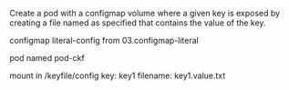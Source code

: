 Create a pod with a configmap volume where a given key is exposed by creating a file named as specified that contains the value of the key.

configmap literal-config
from 03.configmap-literal

pod named pod-ckf

mount in /keyfile/config
key: key1
filename: key1.value.txt

